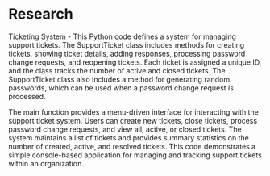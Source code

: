 # Research

Ticketing System - 
This Python code defines a system for managing support tickets. The SupportTicket class includes methods for creating tickets, showing ticket details, adding responses, processing password change requests, and reopening tickets. Each ticket is assigned a unique ID, and the class tracks the number of active and closed tickets. The SupportTicket class also includes a method for generating random passwords, which can be used when a password change request is processed.

The main function provides a menu-driven interface for interacting with the support ticket system. Users can create new tickets, close tickets, process password change requests, and view all, active, or closed tickets. The system maintains a list of tickets and provides summary statistics on the number of created, active, and resolved tickets. This code demonstrates a simple console-based application for managing and tracking support tickets within an organization.
